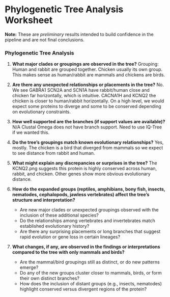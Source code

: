 # Phylogenetic Tree Analysis Worksheet

**Note:** These are *preliminary* results intended to build confidence in the pipeline and are not final conclusions.

### Phylogenetic Tree Analysis

1. **What major clades or groupings are observed in the tree?**
   Grouping: Human and rabbit are grouped together. Chicken usually its own group. This makes sense as
   human/rabbit are mammals and chickens are birds. 

2. **Are there any unexpected relationships or placements in the tree?**
   No. We see GABRA1 SCN2A and SCN1A have rabbit/human close and chicken far horizontally, which is intuitive. 
   CACNA1H and KCNQ2 the chicken is closer to human/rabbit horizontally. 
   On a high level, we would expect some proteins to diverge and some to be conserved depending on evolutionary constraints.

3. **How well supported are the branches (if support values are available)?**
   N/A Clustal Omega does not have branch support. Need to use IQ-Tree if we wanted this. 

4. **Do the tree’s groupings match known evolutionary relationships?**
   Yes, mostly. The chicken is a bird that diverged from mammals so we
   expect to see distance from rabbit and human.

5. **What might explain any discrepancies or surprises in the tree?**
   The KCNQ2.png suggests this protein is highly conserved across human,
   rabbit, and chicken. Other genes show more obvious evolutionary
   distance.

6. **How do the expanded groups (reptiles, amphibians, bony fish, insects, nematodes, cephalopods, jawless vertebrates) affect the tree’s structure and interpretation?**
   - Are new major clades or unexpected groupings observed with the inclusion of these additional species?
   - Do the relationships among vertebrates and invertebrates match established evolutionary history?
   - Are there any surprising placements or long branches that suggest rapid evolution or gene loss in certain lineages?

7. **What changes, if any, are observed in the findings or interpretations compared to the tree with only mammals and birds?**
   - Are the mammal/bird groupings still as distinct, or do new patterns emerge?
   - Do any of the new groups cluster closer to mammals, birds, or form their own distinct branches?
   - How does the inclusion of distant groups (e.g., insects, nematodes) highlight conserved versus divergent regions of the protein?
